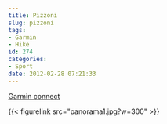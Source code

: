 ```yaml
---
title: Pizzoni
slug: pizzoni
tags:
- Garmin
- Hike
id: 274
categories:
- Sport
date: 2012-02-28 07:21:33
---
```


[Garmin connect](http://connect.garmin.com/activity/153341393 "Garmin connect")

{{< figurelink src="panorama1.jpg?w=300" >}}

